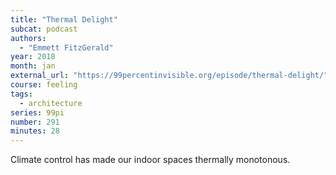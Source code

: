 ```yaml
---
title: "Thermal Delight"
subcat: podcast
authors:
  - "Emmett FitzGerald"
year: 2018
month: jan
external_url: "https://99percentinvisible.org/episode/thermal-delight/"
course: feeling
tags:
  - architecture
series: 99pi
number: 291
minutes: 28
---
```


Climate control has made our indoor spaces thermally monotonous.
